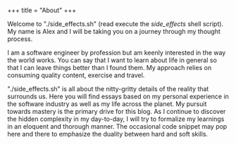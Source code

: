 +++
title = "About"
+++

Welcome to "./side_effects.sh" (read execute the _side_effects_ shell script). 
My name is Alex and I will be taking you on a journey through my thought process.

I am a software engineer by profession but am keenly interested in the way the world works. 
You can say that I want to learn about life in general so that I can leave things better than I found them. 
My approach relies on consuming quality content, exercise and travel.

"./side_effects.sh" is all about the nitty-gritty details of the reality that surrounds us.
Here you will find essays based on my personal experience in the software industry as well as my life across the planet.
My pursuit towards mastery is the primary drive for this blog. 
As I continue to discover the hidden complexity in my day-to-day, I will try to formalize my learnings in an eloquent and thorough manner.
The occasional code snippet may pop here and there to emphasize the duality between hard and soft skills.

